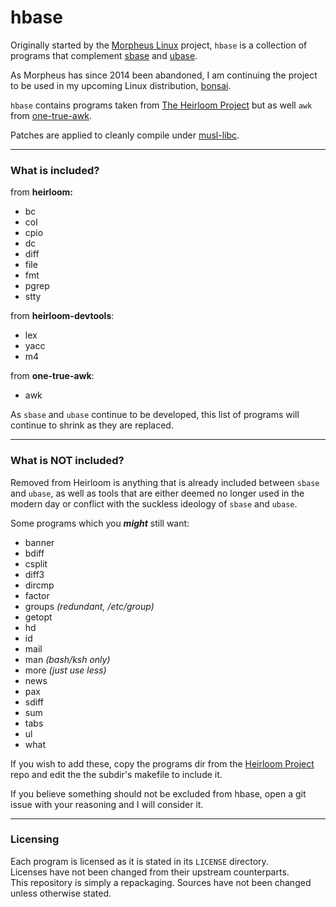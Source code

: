 # hbase

Originally started by the [Morpheus Linux](http://git.2f30.org/hbase/log.html) project,
`hbase` is a collection of programs that complement [sbase](http://core.suckless.org/sbase) and [ubase](http://core.suckless.org/ubase).

As Morpheus has since 2014 been abandoned, I am continuing the 
project to be used in my upcoming Linux distribution, [bonsai](http://github.com/mitchweaver/bonsai).

`hbase` contains programs taken from [The Heirloom Project](http://heirloom.sourceforge.net) 
but as well `awk` from [one-true-awk](http://github.com/onetrueawk/awk).

Patches are applied to cleanly compile under [musl-libc](http://musl-libc.org).

------

### What is included?

from **heirloom:**
* bc
* col
* cpio
* dc
* diff
* file
* fmt
* pgrep
* stty

from **heirloom-devtools**:
* lex
* yacc
* m4

from **one-true-awk**:
* awk

As `sbase` and `ubase` continue to be developed, this list of programs 
will continue to shrink as they are replaced.

----

### What is NOT included?

Removed from Heirloom is anything that is already included between `sbase` and `ubase`,
as well as tools that are either deemed no longer used in the modern day or
conflict with the suckless ideology of `sbase` and `ubase`.

Some programs which you ***might*** still want:
* banner
* bdiff
* csplit
* diff3
* dircmp
* factor
* groups *(redundant, /etc/group)*
* getopt
* hd
* id
* mail
* man *(bash/ksh only)*
* more *(just use less)*
* news
* pax
* sdiff
* sum
* tabs
* ul
* what

If you wish to add these, copy the programs dir from the [Heirloom Project](http://github.com/eunuchs/heirloom-project)
repo and edit the the subdir's makefile to include it.

If you believe something should not be excluded from hbase, open
a git issue with your reasoning and I will consider it.

----

### Licensing

Each program is licensed as it is stated in its `LICENSE` directory.  
Licenses have not been changed from their upstream counterparts.  
This repository is simply a repackaging. Sources have not been changed 
unless otherwise stated.
